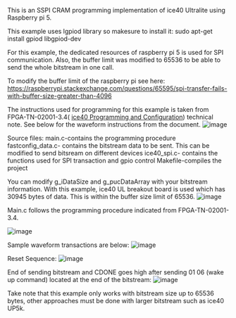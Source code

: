 This is an SSPI CRAM programming implementation of ice40 Ultralite using Raspberry pi 5. 

This example uses lgpiod library so makesure to install it: sudo apt-get install gpiod libgpiod-dev

For this example, the dedicated resources of raspberry pi 5 is used for SPI communication. Also, the buffer limit was modified to 65536 to be able to send the whole bitstream in one call.

To modify the buffer limit of the raspberry pi see here: https://raspberrypi.stackexchange.com/questions/65595/spi-transfer-fails-with-buffer-size-greater-than-4096

The instructions used for programming for this example is taken from FPGA-TN-02001-3.4( [ice40 Programming and Configuration](https://www.latticesemi.com/view_document?document_id=46502)) technical note. See below for the waveform instructions from the document.
![image](https://github.com/user-attachments/assets/d2f8afd1-0711-4ea5-af9f-bec0dd8c61b2)

Source files: 
main.c-contains the programming procedure
fastconfig_data.c- contains the bitstream data to be sent. This can be modified to send bitsream on different devices
ice40_spi.c- contains the functions used for SPI transaction and gpio control
Makefile-compiles the project 

You can modify g_iDataSize and g_pucDataArray with your bitstream information. With this example, ice40 UL breakout board is used which has 30945 bytes of data. This is within the buffer size limit of 65536.
![image](https://github.com/user-attachments/assets/6a628d53-7f24-4785-b03e-134fbfeb3cab)

Main.c follows the programming procedure indicated from FPGA-TN-02001-3.4. 

![image](https://github.com/user-attachments/assets/b38a9cd4-a934-4bb0-b11b-ec684b92ef04)


Sample waveform transactions are below:
![image](https://github.com/user-attachments/assets/0a807872-a117-482f-bf04-91dee6643076)

Reset Sequence:
![image](https://github.com/user-attachments/assets/b0401fc8-0eef-4997-9d2c-b18e3625c61b)

End of sending bitstream and CDONE goes high after sending 01 06 (wake up command) located at the end of the bitstream:
![image](https://github.com/user-attachments/assets/b1dbc925-c353-4fdb-9c96-95d0fce48403)




Take note that this example only works with bitstream size up to 65536 bytes, other approaches must be done with larger bitstream such as ice40 UP5k.
